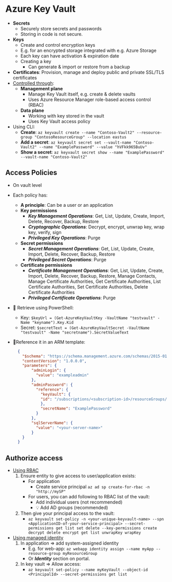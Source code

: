 # Azure Key Vault

- **Secrets**
  - Securely store secrets and passwords
  - Storing in code is not secure.
- **Keys**
  - Create and control encryption keys
  - E.g. for an encrypted storage integrated with e.g. Azure Storage
  - Each key can have activation & expiration date
  - Creating a key
    - Can generate & import or restore from a backup
- **Certificates**: Provision, manage and deploy public and private SSL/TLS certificates
- [Controlled through](https://docs.microsoft.com/en-us/azure/key-vault/general/secure-your-key-vault#access-model-overview):
  - **Management plane**
    - Manage Key Vault itself, e.g. create & delete vaults
    - Uses Azure Resource Manager role-based access control (RBAC)
  - **Data plane**
    - Working with key stored in the vault
    - Uses Key Vault access policy
- Using CLI:
  - **Create**: `az keyvault create --name "Contoso-Vault2" --resource-group "ContosoResourceGroup" --location eastus`
  - **Add a secret**: `az keyvault secret set --vault-name "Contoso-Vault2" --name "ExamplePassword" --value "hVFkk965BuUv"`
  - **Show a secret**: `az keyvault secret show --name "ExamplePassword" --vault-name "Contoso-Vault2"`

## Access Policies

- On vault level
- Each policy has:
  - **A principle**: Can be a user or an application
  - **Key permissions**
    - ***Key Management Operations***: Get, List, Update, Create, Import, Delete, Recover, Backup, Restore
    - ***Cryptographic Operations***: Decrypt, encrypt, unwrap key, wrap key, verify, sign
    - ***Privileged Key Operations***: Purge
  - **Secret permissions**
    - ***Secret Management Operations***: Get, List, Update, Create, Import, Delete, Recover, Backup, Restore
    - ***Privileged Secret Operations***: Purge
  - **Certificate permissions**
    - ***Certificate Management Operations***: Get, List, Update, Create, Import, Delete, Recover, Backup, Restore, Manage Contacts, Manage Certificate Authorities, Get Certificate Authorities, List Certificate Authorities, Set Certificate Authorities, Delete Certificate Authorities
    - ***Privileged Certificate Operations***: Purge
- 📝 Retrieve using PowerShell:
  - Key:  `$keyUrl = (Get-AzureKeyVaultKey -VaultName "testvault" -Name "keyname").Key.Kid`
  - Secret:  `$secretText = (Get-AzureKeyVaultSecret -VaultName "testvault" -Name "secretname").SecretValueText`
- 📝Reference it in an ARM template:
  
  ```json
    {
      "$schema": "https://schema.management.azure.com/schemas/2015-01-01/deploymentParameters.json#",
      "contentVersion": "1.0.0.0",
      "parameters": {
          "adminLogin": {
            "value": "exampleadmin"
          },
          "adminPassword": {
            "reference": {
              "keyVault": {
              "id": "/subscriptions/<subscription-id>/resourceGroups/<rg-name>/providers/Microsoft.KeyVault/vaults/<vault-name>"
              },
              "secretName": "ExamplePassword"
            }
          },
          "sqlServerName": {
            "value": "<your-server-name>"
          }
      }
    }
  ```

## Authorize access

- [Using RBAC](https://docs.microsoft.com/en-us/azure/key-vault/general/group-permissions-for-apps)
  1. Ensure entity to give access to user/application exists:
     - For application
       - Create service principal `az ad sp create-for-rbac -n "http://mySP"`
     - For users, you can add following to RBAC list of the vault:
       - Add individual users (not recommended)
       - 💡 Add AD groups (recommended)
  2. Then give your principal access to the vault:
     - `az keyvault set-policy -n <your-unique-keyvault-name> --spn <ApplicationID-of-your-service-principal> --secret-permissions get list set delete --key-permissions create decrypt delete encrypt get list unwrapKey wrapKey`
- [Using managed identity](https://docs.microsoft.com/en-us/azure/key-vault/general/managed-identity)
  1. In application => add system-assigned identity
     - E.g. for web-app: `az webapp identity assign --name myApp --resource-group myResourceGroup`
     - Or ***Identity*** section on portal.
  2. In key vault => Allow access:
     - `az keyvault set-policy --name myKeyVault --object-id <PrincipalId> --secret-permissions get list`
